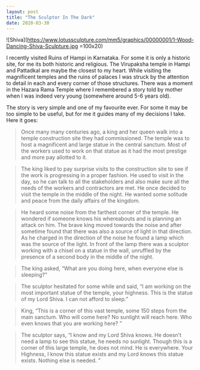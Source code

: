```yaml
---
layout: post
title: "The Sculptor In The Dark"
date: 2020-03-30
---
```


![Shiva](https://www.lotussculpture.com/mm5/graphics/00000001/1-Wood-Dancing-Shiva-Sculpture.jpg =100x20)

I recently visited Ruins of Hampi in Karnataka. For some it is only a historic site, for me its both historic and religious. The Virupaksha temple in Hampi and Pattadkal are maybe the closest to my heart. While visiting the magnificent temples and the ruins of palaces I was struck by the attention to detail in each and every corner of those structures. There was a moment in the Hazara Rama Temple where I remembered a story told by mother when I was indeed very young (somewhere around 5-6 years old). 

The story is very simple and one of my favourite ever. For some it may be too simple to be useful, but for me it guides many of my decisions I take. Here it goes:

>Once many many centuries ago, a king and her queen walk into a temple construction site they had commissioned. The temple was to host a magnificent and large statue in the central sanctum. Most of the workers used to work on that statue as it had the most prestige and more pay allotted to it.

>The king liked to pay surprise visits to the construction site to see if the work is progressing in a proper fashion. He used to visit in the day, so he can talk to all the stakeholders and also make sure all the needs of the workers and contractors are met. He once decided to visit the temple in the middle of the night. He wanted some solitude and peace from the daily affairs of the kingdom. 

>He heard some noise from the farthest corner of the temple. He wondered if someone knows his whereabouts and is planning an attack on him. The brave king moved towards the noise and after sometime found that there was also a source of light in that direction. As he charged in the direction of the noise he found a lamp which was the source of the light. In front of the lamp there was a sculptor working with a chisel on a statue in the wall, unruffled by the presence of a second body in the middle of the night.  

>The king asked, “What are you doing here, when everyone else is sleeping?”

>The sculptor hesitated for some while and said, “I am working on the most important statue of the temple, your highness. This is the statue of my Lord Shiva.  I can not afford to sleep.”

>King, “This is a corner of this vast temple, some 150 steps from the main sanctum. Who will come here? No sunlight will reach here. Who even knows that you are working here? ”

>The sculptor says, “I know and my Lord Shiva knows. He doesn’t need a lamp to see this statue, he needs no sunlight. Though this is a corner of this large temple, he does not mind. He is everywhere. Your Highness, I know this statue exists and my Lord knows this statue exists. Nothing else is needed. ”









